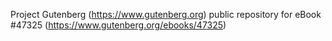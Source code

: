 Project Gutenberg (https://www.gutenberg.org) public repository for eBook #47325 (https://www.gutenberg.org/ebooks/47325)
